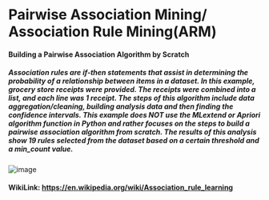# Pairwise Association Mining/ Association Rule Mining(ARM)

#### Building a Pairwise Association Algorithm by Scratch

##### Association rules are if-then statements that assist in determining the probability of a relationship between items in a dataset. In this example, grocery store receipts were provided. The receipts were combined into a list, and each line was 1 receipt. The steps of this algorithm include data aggregation/cleaning, building analysis data and then finding the confidence intervals. This example does NOT use the MLextend or Apriori algorithm function in Python and rather focuses on the steps to build a pairwise association algorithm from scratch. The results of this analysis show 19 rules selected from the dataset based on a certain threshold and a min_count value. 


![image](https://github.com/ZubairL/PairwiseAssociationMining/assets/54966197/e4acf892-a297-4ed0-acbf-f95543eabac7)



#### WikiLink: https://en.wikipedia.org/wiki/Association_rule_learning
